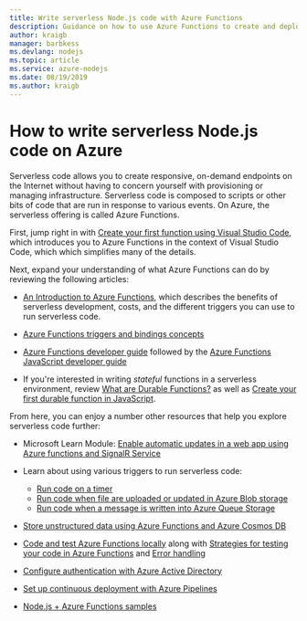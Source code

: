 ```yaml
---
title: Write serverless Node.js code with Azure Functions
description: Guidance on how to use Azure Functions to create and deploy serverless code using Azure Functions.
author: kraigb
manager: barbkess
ms.devlang: nodejs
ms.topic: article
ms.service: azure-nodejs
ms.date: 08/19/2019
ms.author: kraigb
---
```


# How to write serverless Node.js code on Azure

Serverless code allows you to create responsive, on-demand endpoints on the Internet without having to concern yourself with provisioning or managing infrastructure. Serverless code is composed to scripts or other bits of code that are run in response to various events. On Azure, the serverless offering is called Azure Functions.

First, jump right in with [Create your first function using Visual Studio Code](/azure/azure-functions/functions-create-first-function-vs-code.md), which introduces you to Azure Functions in the context of Visual Studio Code, which which simplifies many of the details.

Next, expand your understanding of what Azure Functions can do by reviewing the following articles:

- [An Introduction to Azure Functions](/azure/azure-functions/functions-overview.md), which describes the benefits of serverless development, costs, and the different triggers you can use to run serverless code.

- [Azure Functions triggers and bindings concepts](/azure/azure-functions/functions-triggers-bindings.md)

- [Azure Functions developer guide](/azure/azure-functions/functions-reference) followed by the [Azure Functions JavaScript developer guide](/azure/azure-functions/functions-reference-node.md)

- If you're interested in writing *stateful* functions in a serverless environment, review [What are Durable Functions?](/azure/durable/durable-functions-overview.md) as well as [Create your first durable function in JavaScript](/azure/azure-functions/durable/quickstart-js-vscode).

From here, you can enjoy a number other resources that help you explore serverless code further:

- Microsoft Learn Module: [Enable automatic updates in a web app using Azure functions and SignalR Service](https://docs.microsoft.com/learn/modules/automatic-update-of-a-webapp-using-azure-functions-and-signalr/)

- Learn about using various triggers to run serverless code:

  - [Run code on a timer](/azure/azure-functions/functions-create-scheduled-function.md)
  - [Run code when file are uploaded or updated in Azure Blob storage](/azure/storage/blobs/storage-upload-process-images?tabs=nodejsv10)
  - [Run code when a message is written into Azure Queue Storage](/azure/azure-functions/functions-create-storage-queue-triggered-function.md)

- [Store unstructured data using Azure Functions and Azure Cosmos DB](/azure/azure-functions/functions-integrate-store-unstructured-data-cosmosdb.md?tabs=javascript)

- [Code and test Azure Functions locally](/azure/azure-functions/functions-develop-local.md) along with [Strategies for testing your code in Azure Functions](/azure/azure-functions/functions-test-a-function.md) and [Error handling](/azure/azure-functions/functions-bindings-error-pages.md)

- [Configure authentication with Azure Active Directory](/azure/app-service/configure-authentication-provider-aad.md?toc=%2fazure%2fazure-functions%2ftoc.json)

- [Set up continuous deployment with Azure Pipelines](/azure/azure-functions/functions-how-to-azure-devops.md)

- [Node.js + Azure Functions samples](/samples/browse/?languages=javascript%2Cnodejs&products=azure-functions)
